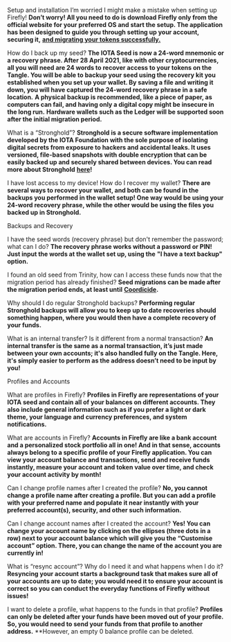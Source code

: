 
Setup and installation
I’m worried I might make a mistake when setting up Firefly!
**Don’t worry! All you need to do is download Firefly only from the official website for your preferred OS and start the setup. The application has been designed to guide you through setting up your account, securing it,** [**and migrating your tokens successfully.**](https://blog.iota.org/firefly-token-migration/)

How do I back up my seed? 
**The IOTA Seed is now a 24-word mnemonic or a recovery phrase. After 28 April 2021, like with other cryptocurrencies, all you will need are 24 words to recover access to your tokens on the Tangle. You will be able to backup your seed using the recovery kit you established when you set up your wallet. By saving a file and writing it down, you will have captured the 24-word recovery phrase in a safe location.** 
**A physical backup is recommended, like a piece of paper, as computers can fail, and having only a digital copy might be insecure in the long run.**
**Hardware wallets such as the Ledger will be supported soon after the initial migration period.** 


What is a “Stronghold”?
**Stronghold is a secure software implementation developed by the IOTA Foundation with the sole purpose of isolating digital secrets from exposure to hackers and accidental leaks. It uses versioned, file-based snapshots with double encryption that can be easily backed up and securely shared between devices. You can read more about Stronghold** [**here**](https://blog.iota.org/iota-stronghold-6ce55d311d7c/)**!**


I have lost access to my device! How do I recover my wallet?
**There are several ways to recover your wallet, and both can be found in the backups you performed in the wallet setup! One way would be using your 24-word recovery phrase, while the other would be using the files you backed up in Stronghold.**

Backups and Recovery

I have the seed words (recovery phrase) but don't remember the password; what can I do? 
**The recovery phrase works without a password or PIN! Just input the words at the wallet set up, using the** **"****I have a text backup****"** **option.**

I found an old seed from Trinity, how can I access these funds now that the migration period has already finished?
**Seed migrations can be made after the migration period ends, at least until** [**Coordicide**](https://blog.iota.org/coordicide-the-road-ahead-7d89f41b0ba5/)**.**



Why should I do regular Stronghold backups?
**Performing regular Stronghold backups will allow you to keep up to date recoveries should something happen, where you would then have a complete recovery of your funds.**


What is an internal transfer? Is it different from a normal transaction? 
**An internal transfer is the same as a normal transaction, it’s just made between your own accounts; it's also handled fully on the Tangle. Here, it's simply easier to perform as the address doesn’t need to be input by you!**

Profiles and Accounts

What are profiles in Firefly?
**Profiles in Firefly are representations of your IOTA seed and contain all of your balances on different accounts. They also include general information such as if you prefer a light or dark theme, your language and currency preferences, and system notifications.**


What are accounts in Firefly?
**Accounts in Firefly are like a bank account and a personalized stock portfolio all in one! And in that sense, accounts always belong to a specific profile of your Firefly application. You can view your account balance and transactions, send and receive funds instantly, measure your account and token value over time, and check your account activity by month!** 

Can I change profile names after I created the profile?
**No, you cannot change a profile name after creating a profile. But you can add a profile with your preferred name and populate it near instantly with your preferred account(s), security, and other such information.**


Can I change account names after I created the account?
**Yes! You can change your account name by clicking on the ellipses (three dots in a row) next to your account balance which will give you the “Customise account” option. There, you can change the name of the account you are currently in!** 


What is “resync account”? Why do I need it and what happens when I do it?
**Resyncing your account starts a background task that makes sure all of your accounts are up to date; you would need it to ensure your account is correct so you can conduct the everyday functions of Firefly without issues!**


I want to delete a profile, what happens to the funds in that profile?
**Profiles can only be deleted after your funds have been moved out of your profile. So, you would need to send your funds from that profile to another address.** 
**However, an empty 0 balance profile can be deleted.
